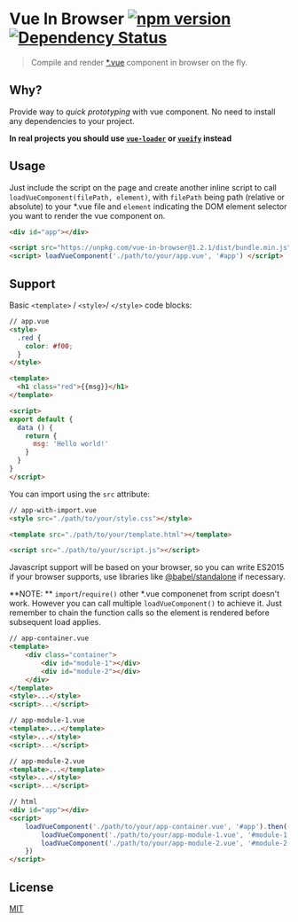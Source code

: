 # Vue In Browser [![npm version](http://badge.fury.io/js/vue-in-browser.svg)](http://badge.fury.io/js/vue-in-browser) [![Dependency Status](http://david-dm.org/MingruiZhang/vue-in-browser.svg)](http://david-dm.org/MingruiZhang/vue-in-browser)

> Compile and render [*.vue](https://vue-loader.vuejs.org/en/start/spec.html) component in browser on the fly.

## Why?

Provide way to _quick prototyping_ with vue component. No need to install any dependencies to your project.

**In real projects you should use [`vue-loader`](https://github.com/vuejs/vue-loader) or [`vueify`](https://github.com/vuejs/vueify) instead**

## Usage

Just include the script on the page and create another inline script to call `loadVueComponent(filePath, element)`, with `filePath` being path (relative or absolute) to your *.vue file and `element` indicating the DOM element selector you want to render the vue component on.

```html
<div id="app"></div>

<script src="https://unpkg.com/vue-in-browser@1.2.1/dist/bundle.min.js"></script>
<script> loadVueComponent('./path/to/your/app.vue', '#app') </script>
```

## Support

Basic `<template>` / `<style>`/ `</style>` code blocks:

```html
// app.vue
<style>
  .red {
    color: #f00;
  }
</style>

<template>
  <h1 class="red">{{msg}}</h1>
</template>

<script>
export default {
  data () {
    return {
      msg: 'Hello world!'
    }
  }
}
</script>
```

You can import using the `src` attribute:

```html
// app-with-import.vue
<style src="./path/to/your/style.css"></style>

<template src="./path/to/your/template.html"></template>

<script src="./path/to/your/script.js"></script>
```

Javascript support will be based on your browser, so you can write ES2015 if your browser supports, use libraries like [@babel/standalone](https://github.com/babel/babel/tree/master/packages/babel-standalone) if necessary.

**NOTE: ** `import`/`require()` other *.vue componenet from script doesn't work. However you can call multiple `loadVueComponent()` to achieve it. Just remember to chain the function calls so the element is rendered before subsequent load applies.

```html
// app-container.vue
<template>
	<div class="container">
		<div id="module-1"></div>
		<div id="module-2"></div>
	</div>
</template>
<style>...</style>
<script>...</script>

// app-module-1.vue
<template>...</template>
<style>...</style>
<script>...</script>

// app-module-2.vue
<template>...</template>
<style>...</style>
<script>...</script>

// html
<div id="app"></div>
<script>
	loadVueComponent('./path/to/your/app-container.vue', '#app').then(() => {
		loadVueComponent('./path/to/your/app-module-1.vue', '#module-1');
		loadVueComponent('./path/to/your/app-module-2.vue', '#module-2');
	})
</script>
```

## License

[MIT](http://opensource.org/licenses/MIT)


